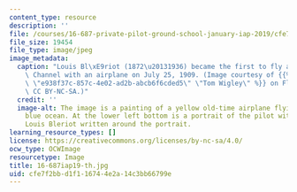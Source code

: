 ```yaml
---
content_type: resource
description: ''
file: /courses/16-687-private-pilot-ground-school-january-iap-2019/cfe7f2bbd1f116744e2a14c3bb66799e_16-687iap19-th.jpg
file_size: 19454
file_type: image/jpeg
image_metadata:
  caption: "Louis Bl\xE9riot (1872\u20131936) became the first to fly across the English\
    \ Channel with an airplane on July 25, 1909. (Image courtesy of {{% resource_link\
    \ \"e938f37c-857c-4e02-ad2b-abcb6f6cded5\" \"Tom Wigley\" %}} on Flickr. License:\
    \ CC BY-NC-SA.)"
  credit: ''
  image-alt: The image is a painting of a yellow old-time airplane flying across a
    blue ocean. At the lower left bottom is a portrait of the pilot with a name of
    Louis Bleriot written around the portrait.
learning_resource_types: []
license: https://creativecommons.org/licenses/by-nc-sa/4.0/
ocw_type: OCWImage
resourcetype: Image
title: 16-687iap19-th.jpg
uid: cfe7f2bb-d1f1-1674-4e2a-14c3bb66799e
---
```

